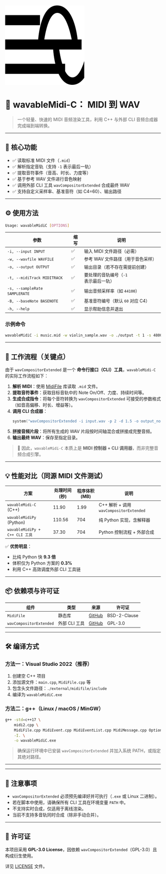 [![a](F2.png)](https://github.com/Na2Cr2O7/wavableMidi/blob/cecfdc8cdf85490c08c054685860950464f78b8c/F2.png)
# 🎵 wavableMidi-C： MIDI 到 WAV 

> 一个轻量、快速的 MIDI 音频渲染工具，利用 C++ 与外部 CLI 音频合成器完成端到端转换。

---

## 🔧 核心功能

- ✅ 读取标准 MIDI 文件（`.mid`）
- ✅ 解析指定音轨（支持 `-1` 表示最后一轨）
- ✅ 提取音符事件（音高、时长、力度等）
- ✅ 基于参考 WAV 文件进行音色映射
- ✅ 调用外部 CLI 工具 `wavCompositorExtended` 合成最终 WAV
- ✅ 支持自定义采样率、基准音符（如 C4=60）、输出路径

---

## ⚙️ 使用方法

```bash
Usage: wavableMidiC [OPTIONS]
```

| 参数 | 缩写 | 说明 |
|------|------|------|
| `-i, --input INPUT` | ✅ | 输入 MIDI 文件路径（必需） |
| `-w, --wavfile WAVFILE` | ✅ | 参考 WAV 文件路径（用于音色采样） |
| `-o, --output OUTPUT` | ✅ | 输出目录（若不存在需提前创建） |
| `-t, --midiTrack MIDITRACK` | ✅ | 要处理的音轨编号（`-1` 表示最后一轨） |
| `-s, --sampleRate SAMPLERATE` | ✅ | 输出音频采样率（如 `44100`） |
| `-B, --baseNote BASENOTE` | ✅ | 基准音符编号（默认 `60` 对应 C4） |
| `-h, --help` | ✅ | 显示帮助信息并退出 |

### 示例命令

```bash
wavableMidiC -i music.mid -w violin_sample.wav -o ./output -t 1 -s 48000 -B 60
```

---

## 🔗 工作流程（关键点）

由于 `wavCompositorExtended` 是一个 **命令行接口（CLI）工具**，`wavableMidi-C` 的实际工作流程如下：

1. **解析 MIDI**：使用 [MidiFile](https://github.com/craigsapp/midifile) 库读取 `.mid` 文件。
2. **提取音符事件**：获取目标音轨中的 Note On/Off、力度、持续时间等。
3. **生成合成指令**：将每个音符转换为 `wavCompositorExtended` 可接受的参数格式（如音高偏移、时长、增益等）。
4. **调用 CLI 合成器**：
   ```cpp
   system("wavCompositorExtended -i input.wav -p 2 -d 1.5 -o output_note001.wav");
   ```
5. **拼接音频片段**：将所有生成的 WAV 片段按时间轴混合或拼接成完整音频。
6. **输出最终 WAV**：保存至指定目录。

> 🔄 因此，`wavableMidi-C` 本质上是 **MIDI 控制器 + CLI 调用器**，而非完整音频合成引擎。

---

## 💡 性能对比（同源 MIDI 文件测试）

| 方案 | 处理时间 (秒) | 程序体积 (MB) | 说明 |
|------|----------------|----------------|------|
| `wavableMidi-C` (C++) | 11.90 | 1.99 | C++ 解析 + 调用 `wavCompositorExtended` |
| `wavableMidiPy` (Python) | 110.56 | 704 | 纯 Python 实现，含解释器 |
| `wavableMidiPy + C++ CLI 工具` | 37.30 | 704 | Python 控制流程 + 外部合成 |

✅ **优势明显**：
- 比纯 Python 快 **9.3 倍**
- 体积仅为 Python 方案的 **0.3%**
- 利用 C++ 高效调度外部 CLI 工具链

---

## 📦 依赖项与许可证

| 组件 | 类型 | 来源 | 许可证 |
|------|------|------|--------|
| `MidiFile` | 静态库 | [GitHub](https://github.com/craigsapp/midifile) | BSD-2-Clause |
| `wavCompositorExtended` | 外部 CLI 工具 | [GitHub](https://github.com/Na2Cr2O7/wavCompositorExtended) | GPL-3.0 |


---

## 🛠 编译方式

### 方法一：Visual Studio 2022（推荐）

1. 创建空 C++ 项目
2. 添加源文件：`main.cpp`, `MidiFile.cpp` 等
3. 包含头文件路径：`./external/midifile/include`
4. 编译为 `wavableMidiC.exe`

### 方法二：g++（Linux / macOS / MinGW）

```bash
g++ -std=c++17 \
    midi2.cpp \
    MidiFile.cpp MidiEvent.cpp MidiEventList.cpp MidiMessage.cpp Options.cpp \
    -I. \
    -o wavableMidiC.exe
```

> 确保运行环境中已安装 `wavCompositorExtended` 并加入系统 PATH，或指定其绝对路径。

---

---

## 📝 注意事项

- `wavCompositorExtended` 必须预先编译好并可执行（`.exe` 或 Linux 二进制）。
- 若在脚本中使用，请确保所有 CLI 工具在环境变量 `PATH` 中。
- 不支持实时合成，仅适用于离线渲染。
- 当前不支持多音轨同时合成（除非手动合并）。

---


## 📄 许可证

本项目采用 **GPL-3.0 License**，因依赖 `wavCompositorExtended`（GPL-3.0）且构成衍生使用。

详见 [LICENSE](./LICENSE) 文件。


